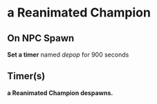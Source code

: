 # a Reanimated Champion 


## On NPC Spawn

**Set a timer** named *depop* for 900 seconds


## Timer(s)

**a Reanimated Champion  despawns.**